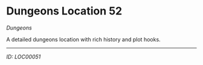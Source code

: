 # Dungeons Location 52

*Dungeons*

A detailed dungeons location with rich history and plot hooks.

---
*ID: LOC00051*